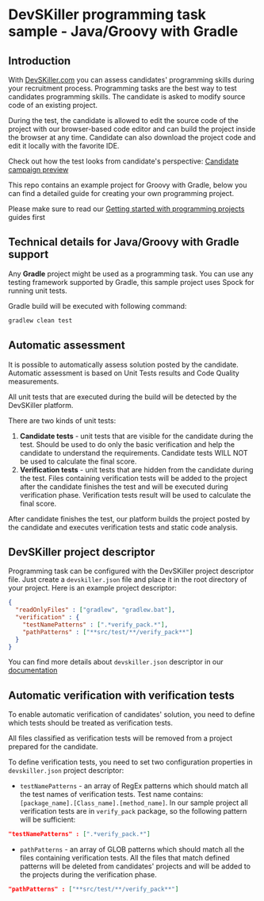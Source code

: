 # DevSKiller programming task sample - Java/Groovy with Gradle

## Introduction

With [DevSKiller.com](https://devskiller.com) you can assess candidates' programming skills during your recruitment process. Programming tasks are the best way to test candidates programming skills. The candidate is asked to modify source code of an existing project.

During the test, the candidate is allowed to edit the source code of the project with our browser-based code editor and can build the project inside the browser at any time. Candidate can also download the project code and edit it locally with the favorite IDE.

Check out how the test looks from candidate's perspective: [Candidate campaign preview](https://www.youtube.com/watch?v=rB4fViXPh5E)


This repo contains an example project for Groovy with Gradle, below you can find a detailed guide for creating your own programming project. 

Please make sure to read our [Getting started with programming projects](https://docs.devskiller.com/programming_tasks/index.html) guides first 

## Technical details for Java/Groovy with Gradle support

Any **Gradle** project might be used as a programming task. You can use any testing framework supported by Gradle, this sample project uses Spock for running unit tests.

Gradle build will be executed with following command:

```sh
gradlew clean test
```

## Automatic assessment

It is possible to automatically assess solution posted by the candidate. Automatic assessment is based on Unit Tests results and Code Quality measurements. 

All unit tests that are executed during the build will be detected by the DevSKiller platform. 

There are two kinds of unit tests:

1. **Candidate tests** - unit tests that are visible for the candidate during the test. Should be used to do only the basic verification and help the candidate to understand the requirements. Candidate tests WILL NOT be used to calculate the final score.
2. **Verification tests** - unit tests that are hidden from the candidate during the test. Files containing verification tests will be added to the project after the candidate finishes the test and will be executed during verification phase. Verification tests result will be used to calculate the final score.

After candidate finishes the test, our platform builds the project posted by the candidate and executes verification tests and static code analysis.

## DevSKiller project descriptor

Programming task can be configured with the DevSKiller project descriptor file. Just create a `devskiller.json` file and place it in the root directory of your project. Here is an example project descriptor:

```json
{
  "readOnlyFiles" : ["gradlew", "gradlew.bat"],
  "verification" : {
    "testNamePatterns" : [".*verify_pack.*"],
    "pathPatterns" : ["**src/test/**/verify_pack**"]
  }
}

```

You can find more details about `devskiller.json` descriptor in our [documentation](https://docs.devskiller.com/programming_tasks/project_descriptor.html)

## Automatic verification with verification tests

To enable automatic verification of candidates' solution, you need to define which tests should be treated as verification tests.

All files classified as verification tests will be removed from a project prepared for the candidate.

To define verification tests, you need to set two configuration properties in `devskiller.json` project descriptor:

- `testNamePatterns` - an array of RegEx patterns which should match all the test names of verification tests. 
Test name contains: `[package_name].[Class_name].[method_name]`. In our sample project all verification tests are in `verify_pack` package, so the following pattern will be sufficient:

```json
"testNamePatterns" : [".*verify_pack.*"]
```

- `pathPatterns` - an array of GLOB patterns which should match all the files containing verification tests. All the files that match defined patterns will be deleted from candidates' projects and will be added to the projects during the verification phase. 

```json
"pathPatterns" : ["**src/test/**/verify_pack**"]
```

